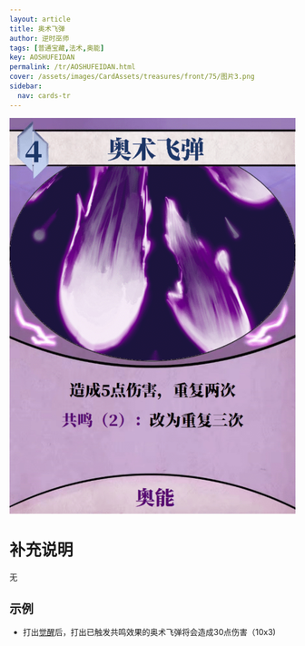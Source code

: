 ```yaml
---
layout: article
title: 奥术飞弹
author: 逆时巫师
tags: [普通宝藏,法术,奥能]
key: AOSHUFEIDAN
permalink: /tr/AOSHUFEIDAN.html
cover: /assets/images/CardAssets/treasures/front/75/图片3.png
sidebar:
  nav: cards-tr
---
```

![](/assets/images/CardAssets/treasures/front/75/图片3.png)

# 补充说明
无


## 示例
* 打出[觉醒](/tr/juexing.html)后，打出已触发共鸣效果的奥术飞弹将会造成30点伤害（10x3)
